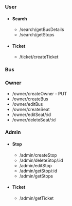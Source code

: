 ### User
- #### Search
    - /search/getBusDetails
    - /search/getStops
- #### Ticket
    - /ticket/createTicket

### Bus



### Owner

- /owner/createOwner - PUT
- /owner/createBus
- /owner/editBus
- /owner/createSeat
- /owner/editSeat/:id
- /owner/deleteSeat/:id

### Admin

- #### Stop
    - /admin/createStop
    - /admin/deleteStop/:id
    - /admin/editStop
    - /admin/getStop/:id
    - /admin/getStops

- #### Ticket
    - /admin/getTicket